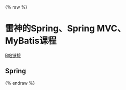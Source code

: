 {% raw %}

# 雷神的Spring、Spring MVC、MyBatis课程

[B站链接](https://www.bilibili.com/video/BV1d4411g7tv?p=8)

## Spring





{% endraw %}